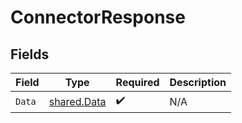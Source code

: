 # ConnectorResponse


## Fields

| Field                                             | Type                                              | Required                                          | Description                                       |
| ------------------------------------------------- | ------------------------------------------------- | ------------------------------------------------- | ------------------------------------------------- |
| `Data`                                            | [shared.Data](../../../pkg/models/shared/data.md) | :heavy_check_mark:                                | N/A                                               |